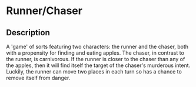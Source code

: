 Runner/Chaser
=============

Description
-----------

A 'game' of sorts featuring two characters: the runner and the chaser, both with a propensity for finding and eating apples. The chaser, in contrast to the runner, is carnivorous. If the runner is closer to the chaser than any of the apples, then it will find itself the target of the chaser's murderous intent. Luckily, the runner can move two places in each turn so has a chance to remove itself from danger.


